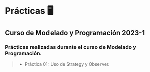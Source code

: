 # Prácticas 🖥️

## Curso de Modelado y Programación 2023-1

### Prácticas realizadas durante el curso de Modelado y Programación.

> - Práctica 01: Uso de Strategy y Observer.
